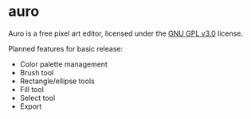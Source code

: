 # auro
Auro is a free pixel art editor, licensed under the [GNU GPL v3.0](https://github.com/rheild/auro/blob/main/LICENSE) license.

Planned features for basic release:
* Color palette management
* Brush tool
* Rectangle/ellipse tools
* Fill tool
* Select tool
* Export
